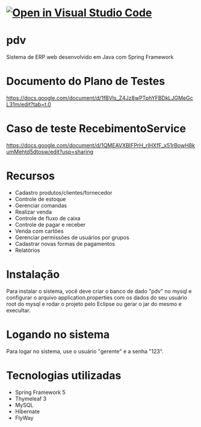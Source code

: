 [![Open in Visual Studio Code](https://classroom.github.com/assets/open-in-vscode-2e0aaae1b6195c2367325f4f02e2d04e9abb55f0b24a779b69b11b9e10269abc.svg)](https://classroom.github.com/online_ide?assignment_repo_id=19413166&assignment_repo_type=AssignmentRepo)
=======
# pdv
Sistema de ERP web desenvolvido em Java com Spring Framework 

# Documento do Plano de Testes
https://docs.google.com/document/d/1fBVls_Z4Jz8wPTphYFBDkLJGMeGcL31m/edit?tab=t.0

# Caso de teste RecebimentoService
https://docs.google.com/document/d/1QMEAVXBIFPrH_rlHXfF_x51rBowH8kumMehtd5dtosw/edit?usp=sharing

# Recursos
- Cadastro produtos/clientes/fornecedor
- Controle de estoque
- Gerenciar comandas
- Realizar venda
- Controle de fluxo de caixa
- Controle de pagar e receber
- Venda com cartões
- Gerenciar permissões de usuários por grupos
- Cadastrar novas formas de pagamentos
- Relatórios

# Instalação
Para instalar o sistema, você deve criar o banco de dado "pdv" no mysql e configurar o arquivo application.properties
com os dados do seu usuário root do mysql e rodar o projeto pelo Eclipse ou gerar o jar do mesmo e execultar.

# Logando no sistema
Para logar no sistema, use o usuário "gerente" e a senha "123".

# Tecnologias utilizadas
- Spring Framework 5
- Thymeleaf 3
- MySQL
- Hibernate
- FlyWay
